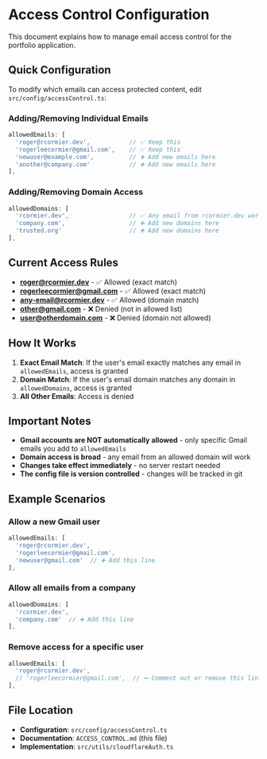 # Access Control Configuration

This document explains how to manage email access control for the portfolio application.

## Quick Configuration

To modify which emails can access protected content, edit `src/config/accessControl.ts`:

### Adding/Removing Individual Emails

```typescript
allowedEmails: [
  'roger@rcormier.dev',           // ✅ Keep this
  'rogerleecormier@gmail.com',    // ✅ Keep this
  'newuser@example.com',          // ➕ Add new emails here
  'another@company.com'           // ➕ Add new emails here
],
```

### Adding/Removing Domain Access

```typescript
allowedDomains: [
  'rcormier.dev',                 // ✅ Any email from rcormier.dev works
  'company.com',                  // ➕ Add new domains here
  'trusted.org'                   // ➕ Add new domains here
],
```

## Current Access Rules

- **roger@rcormier.dev** - ✅ Allowed (exact match)
- **rogerleecormier@gmail.com** - ✅ Allowed (exact match)
- **any-email@rcormier.dev** - ✅ Allowed (domain match)
- **other@gmail.com** - ❌ Denied (not in allowed list)
- **user@otherdomain.com** - ❌ Denied (domain not allowed)

## How It Works

1. **Exact Email Match**: If the user's email exactly matches any email in `allowedEmails`, access is granted
2. **Domain Match**: If the user's email domain matches any domain in `allowedDomains`, access is granted
3. **All Other Emails**: Access is denied

## Important Notes

- **Gmail accounts are NOT automatically allowed** - only specific Gmail emails you add to `allowedEmails`
- **Domain access is broad** - any email from an allowed domain will work
- **Changes take effect immediately** - no server restart needed
- **The config file is version controlled** - changes will be tracked in git

## Example Scenarios

### Allow a new Gmail user
```typescript
allowedEmails: [
  'roger@rcormier.dev',
  'rogerleecormier@gmail.com',
  'newuser@gmail.com'  // ➕ Add this line
],
```

### Allow all emails from a company
```typescript
allowedDomains: [
  'rcormier.dev',
  'company.com'  // ➕ Add this line
],
```

### Remove access for a specific user
```typescript
allowedEmails: [
  'roger@rcormier.dev',
  // 'rogerleecormier@gmail.com',  // ➖ Comment out or remove this line
],
```

## File Location

- **Configuration**: `src/config/accessControl.ts`
- **Documentation**: `ACCESS_CONTROL.md` (this file)
- **Implementation**: `src/utils/cloudflareAuth.ts`
